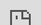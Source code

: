 ```yaml
---
layout: post
date:   2022-04-26
image: ""
title:  "Carceral Keynesianism:
Spatializing Prison Construction as Rural Development Policy in Mario Cuomo’s New York, 1983-1994"
author: "Jonathan Marty, David McNamara, Erik Strand"
---
```


<style>
    @import url('https://fonts.googleapis.com/css2?family=Roboto+Mono&display=swap');
    body {
        font-family: 'Roboto Mono', monospace;
    }
</style>

## Mario Cuomo's Rise to Liberal Icon Status

During his three-term tenure as Governor of New York State from 1983 to 1994, Mario Cuomo ascended to icon status in liberal political circles. With his talent for public speaking, coupled with his vision of “progressive pragmatism” reminiscent of beloved reformers like Franklin D. Roosevelt and Fiorello LaGuardia, Cuomo proved highly endearing to a Democratic Party increasingly crushed and alienated by the small government, free market rhetoric of the Reagan administration in Washington. 

Aside from his early stance against the death penalty, Cuomo is perhaps most remembered today for his Keynote Address at the 1984 Democratic National Convention. Speaking in San Francisco to a crowd of DNC members, Cuomo powerfully argued on behalf of those Americans who, due to poverty, deindustrialization and outsourcing of jobs, as well as newly enacted fiscal austerity measures from the White House, struggled to live with dignity. With its populist righteousness and optimistic outlook toward the capacity of government to improve people’s lives, this speech enshrined Cuomo as the Democrats’ “great progressive hope,” and forever associated him with a lasting image of American inequality as a “tale of two cities.”

![intro_image](/conflict_urbanism_sp2022/images/1_carceral_keynesianism.jpeg)

Yet, despite his liberal accolades and skillful oration, Mario Cuomo’s most lasting legacy as Governor of New York is his dramatic expansion of the state’s prison system. Indeed, during his eleven years in Albany, Cuomo himself would oversee the further entrenchment of the “tale of two cities” in New York State through the development of more prisons than each of his fifty-one predecessors combined (Schlosser 2020). Over the course of his three terms, Cuomo oversaw the construction of 30 correctional facilities, each of which were located in upstate districts represented by Republicans in the State Senate. In total, the development of these 38 facilities cost New York State taxpayers over $1.5 billion, with an additional $425 million spent on payroll and operating expenditures each year (Hooks 2004). 

For the Cuomo administration, this policy of “carceral Keynesianism” was born in response to drug related crime statewide, as well as a growing statewide deficit and increasing economic blight in various upstate regions. By rapidly expanding the prison system, state officials argued, New York could stimulate economic growth, jobs production, and regional development in struggling rural sections of northern New York State, all while accommodating its rising prison population and mitigating overcrowding. Aside from failure of promised economic benefits to materialize in Upstate New York, Cuomo’s policy of prison-led “municipal welfare” has resulted in statewide spatial inequities, shackling deindustrialized rural regions to the prison system, and binding their economies to the mass incarceration of primarily black and brown men from major cities which fuels it.  

Upon Cuomo’s inauguration in 1983, the New York State prison population had swelled from 12,444 to 27,943 in just a  (Bernstein 2019). Such explosive growth was primarily the result of the Rockefeller Drug Laws, a draconian set of statutes which put in place mandatory minimum sentencing laws for narcotics possession. Under these laws, first enacted by Governor Nelson D. Rockefeller in 1973 and eventually inspiring similar laws in several other states, citizens found with four or more ounces of narcotics were mandatorily punished with fifteen years to life in prison. To put this in perspective, such a sentence was practically the same as that for people found guilty of second degree murder (Williams 2021). 

In the mid-1980s, the crack epidemic exacerbated the already fervent pro-incarceration sentiments held by many politicians and American citizens, leading to the further advancement of “tough on crime” policies and laws in Washington and in various state legislatures. Additionally, just six days into Cuomo’s first term, a prisoner uprising took place at the Sing Sing Correctional Facility in Ossining, New York, with inmates holding nineteen prison employees hostage for nineteen days. With the prison system threatening to boil over into chaos similar to that of New York’s bloody Attica Prison Riot in 1973, Cuomo pursued the expansion of the state’s carceral infrastructure almost immediately, authorizing funding for 3,400 new state prison cells in his very first year as Governor (The New York Times 1983).

Compounding the issues faced by its new executive, New York State in 1983 faced a looming budget deficit of $579 million which experts warned could grow to $1.8 billion the following year (Spain 1983). With an ongoing trend of statewide depopulation, New York’s tax rolls were shrinking just as quickly as urgent problems were intensifying. Though Cuomo espoused the virtues of social welfare and progressive governance during his campaign, the ongoing neoliberal turn, in effect since the early 1970s but intensified by the popularity of both Reagan and Margaret Thatcher, had gained the hearts and minds of countless voters, legislators, and government bureaucrats, souring them on government intervention and ensuring their non-compliance with any proposed expansion of the social safety net.

 
[click here for full screen version of this map](https://dm3613.github.io/mapbox/index.html)  

<div class="iframe-column"><iframe src="https://dm3613.github.io/mapbox/index.html" style="position:absolute;top:0;left:-175;width:150%;height:200%;" frameborder="0"></iframe></div> 


<br>
<br>
<br>
<br>
<br>
<br>
<br>
<br>
<br>
<br>
<br>
<br>
<br>
<br>
<br>
<br>
<br>
<br>
<br>
<br>
<br>
<br>



In recent years, momentum has grown among anti-carceral social movements, perhaps felt most intimately in New York City with the ongoing fight to permanently shut down Rikers Island, but also throughout the State with several actions targeting the state capital. Relatedly, low-level drug arrests have decreased ever so slightly since the 90s, leading to dwindling prisoner populations in certain upstate areas, leading to the looming question of whether to close prisons which act as the economic anchors of dozens of Upstate municipalities. 

![img title](/insert_PHOTOLINK)


Such a development has led to a political backlash across a variety of Upstate towns and counties, in which prisons, and therefore the incarceration of human beings – typically young, black, poor, and from just 4-to-5 New York City neighborhoods – are seen as the vital economic lifeblood of areas which have struggled since the flight of industry many decades ago. Conversely, any attempt by downstate legislators and activists to reduce the size of the carceral system is seen as a direct attack on these towns and the families who live in them.

With this project, we hope to illuminate how this troubling situation has arisen, with the false and unsustainable promise of Carceral Keynesianism pursued by the Cuomo administration from 1983-1984. Moreso, we hope to illuminate and criticize the disturbing current political predicament New York State finds itself in, in order to note the shortsighted and destructive nature of a revered politician’s most lasting legacy.

![img title](/insert_PHOTOLINK)





## Citations

Alexander, Michelle. The New Jim Crow: Mass Incarceration in the Age of Colorblindness. New York: The New Press, 2010. 
Bernstein, Lee. “The Sing Sing Revolt: The Incarceration Crisis and Criminal Justice Liberalism in the 1980s.” New York History 100, no. 1 (2019): 1–27.
“Cuomo Signs Measures To Pay for New Prisons.” The New York Times, July 29, 1983, sec. B. 
Davis, Angela Y. Are Prisons Obsolete? New York: Seven Stories Press, 2003. 
Department of Corrections and Community Services. "Franklin Correctional Facility Prison Rape Elimination Act (PREA) Audit Report." Department of Corrections and Community Servies, 2020. https://doccs.ny.gov/system/files/documents/2020/04/franklin-correctional-facility-final-prea-audit-report-4.16.2020.pdf
Gangi, Robert. “Prison's Challenge to Cuomo.” The New York Times, January 20, 1983. www.nytimes.com/1986/06/21/opinion cuomo-is-wrong-on-state-prisons.html. 
Gangi, Robert. “Cuomo Is Wrong On State Prisons.” The New York Times, June 21, 1986, sec. 1. www.nytimes.com/1986/06/21/opinion/cuomo-is-wrong-on-state-prisons.html
Gilmore, Ruth Wilson. Golden Gulag: Prisons, Surplus, Crisis, and Opposition in Globalizing California. Berkeley: University of California Press, 2007. 
Gonnerman, Jennifer. “The Supermax Solution.” The Village Voice. May 15, 1999. 
Hooks, Gregory, Clayton Mosher, Thomas Rotolo, and Linda Lobao. “The Prison Industry: Carceral Expansion and Employment in U.S. Counties, 1969-1994*.” Social Science Quarterly 85, no. 1 (March 2004): 37–57.
King, Ryan S., Marc Mauer, and Tracy Huling. Rep. Big Prisons, Small Towns: Prison Economics in Rural America. Washington, D.C.: The Sentencing Project, 2003. 
Kolbert, Elizabeth. “Criminal Justice: Hard Goal for Cuomo.” The New York Times, October 2, 1990. www.nytimes.com/1990/10/02/nyregion/criminal-justice-hard-goal-for-cuomo.html. 
Mann, Brian. “How Prisons Became the North Country's Normal.” North Country Public Radio, July 15, 2019.     
Morrell, Andrea. “‘Municipal Welfare’ and the Neoliberal Prison Town: The Political Economy of Prison Closures in New York State.” North American Dialogue 15, no. 2 (2012): 43–49. 
Rep. How SUNY Matters: Economic Impacts of the State University of New York. Nelson A. Rockefeller Institute of Government, June 2011. rockinst.org/wp-content/uploads/2018/02/2011-06-01-How_SUNY_Matters.pdf.         
Schlosser, Eric. “The Prison-Industrial Complex.” The Atlantic, December 1998. www.theatlantic.com/magazine/archive/1998/12/the-prison-industrial-complex/304669/. 
Spain, Mike. “Governor Mario Cuomo.” The Times Union. December 21, 1983. 
Wang, Jackie. Carceral Capitalism. South Pasadena: Semiotext(e), 2018.
Williams, Mason B. “How the Rockefeller Laws Hit the Streets: Drug Policing and the Politics of State Competence in New York City, 1973–1989.” Modern American History 4, no. 1 (2021): 67–90. 

## Data
United States Census. "Employment, income, place of employment, and place of residence data." US Decennial Census, PUMS level via IPUMS USA, 1960-2010. https://usa.ipums.org/usa/ 
Incarceration Rate by Census Tract (2010)
NYS Legislative Taskforce on Demographic Research and Reapportionment. "2010 Amended Population (Prisoner Adjustment)." 2010. 
https://www.latfor.state.ny.us/data/?sec=2010amendpop 
Prison Policy Initiative. "Correctional Facility Locator." 2010. https://www.prisonersofthecensus.org/locator2010/
